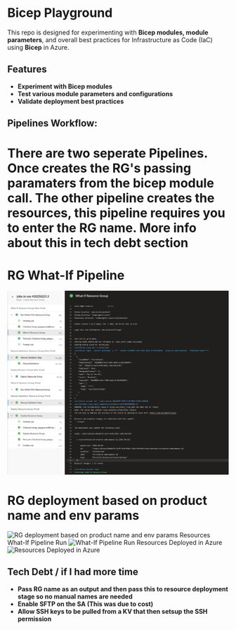 # Bicep Playground

This repo is designed for experimenting with **Bicep modules, module parameters**, and overall best practices for Infrastructure as Code (IaC) using **Bicep** in Azure.

## Features
-  **Experiment with Bicep modules**
-  **Test various module parameters and configurations**
-  **Validate deployment best practices**

## Pipelines Workflow:
# There are two seperate Pipelines. Once creates the RG's passing paramaters from the bicep module call. The other pipeline creates the resources, this pipeline requires you to enter the RG name. More info about this in tech debt section
# RG What-If Pipeline
![RG Pipeline - What-If](bicep/bicep_playground/image-3.png)
# RG deployment based on product name and env params
![RG deployment based on product name and env params](image-2.png)
Resources What-If Pipeline Run
![What-If Pipeline Run](image-1.png)
Resources Deployed in Azure
![Resources Deployed in Azure](image.png)


## Tech Debt / if I had more time

- **Pass RG name as an output and then pass this to resource deployment stage so no manual names are needed**
- **Enable SFTP on the SA (This was due to cost)**
- **Allow SSH keys to be pulled from a KV that then setsup the SSH permission**
